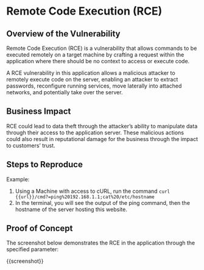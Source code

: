 # Remote Code Execution (RCE)

## Overview of the Vulnerability

Remote Code Execution (RCE) is a vulnerability that allows commands to be executed remotely on a target machine by crafting a request within the application where there should be no context to access or execute code.

A RCE vulnerability in this application allows a malicious attacker to remotely execute code on the server, enabling an attacker to extract passwords, reconfigure running services, move laterally into attached networks, and potentially take over the server.

## Business Impact

RCE could lead to data theft through the attacker’s ability to manipulate data through their access to the application server. These malicious actions could also result in reputational damage for the business through the impact to customers’ trust.

## Steps to Reproduce

Example:

1. Using a Machine with access to cURL, run the command `curl {{url}}/cmd?=ping%20192.168.1.1;cat%20/etc/hostname`
1. In the terminal, you will see the output of the ping command, then the hostname of the server hosting this website.

## Proof of Concept

The screenshot below demonstrates the RCE in the application through the specified parameter:

{{screenshot}}

